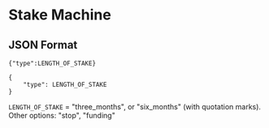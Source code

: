 # Stake Machine

## JSON Format
```
{"type":LENGTH_OF_STAKE}
```
```
{
    "type": LENGTH_OF_STAKE
}
```
`LENGTH_OF_STAKE` = "three_months", or "six_months" (with quotation marks). Other options: "stop", "funding"

